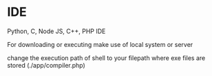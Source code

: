 # IDE
Python, C, Node JS, C++, PHP IDE


For downloading or executing make use of local system or server

change the execution path of shell to your filepath where exe files are stored (./app/compiler.php)
